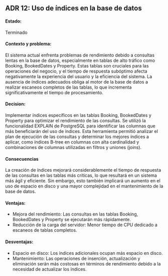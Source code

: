 ## ADR 12: Uso de índices en la base de datos

#### Estado: 
Terminado

#### Contexto y problema: 
El sistema actual enfrenta problemas de rendimiento debido a consultas lentas en la base de datos, especialmente en tablas de alto tráfico como Booking, BookedDates y Property. Estas tablas son cruciales para las operaciones del negocio, y el tiempo de respuesta subóptimo afecta negativamente la experiencia del usuario y la eficiencia del sistema. La ausencia de índices adecuados obliga al motor de la base de datos a realizar escaneos completos de las tablas, lo que incrementa significativamente el tiempo de procesamiento.



#### Decision:
Implementar índices específicos en las tablas Booking, BookedDates y Property para optimizar el rendimiento de las consultas. Se utilizó la funcionalidad EXPLAIN de PostgreSQL para identificar las columnas que más beneficiarán del uso de índices. Esta herramienta permitió analizar el plan de ejecución de las consultas y determinar los mejores índices a aplicar, como índices B-tree en columnas con alta cardinalidad y combinaciones de columnas utilizadas en filtros y uniones (joins).

#### Consecuencias
La creación de índices mejorará considerablemente el tiempo de respuesta de las consultas en las tablas más críticas, lo que resultará en un sistema más ágil y eficiente. Sin embargo, esto también implicará un aumento en el uso de espacio en disco y una mayor complejidad en el mantenimiento de la base de datos.


#### Ventajas:
* Mejora del rendimiento: Las consultas en las tablas Booking, BookedDates y Property se ejecutarán más rápidamente.
* Reducción de la carga del servidor: Menor tiempo de CPU dedicado a escaneos de tablas completos.

#### Desventajas:
* Espacio en disco: Los índices adicionales ocupan más espacio en disco.
* Mantenimiento: Las operaciones de inserción, actualización y eliminación serán más costosas en términos de rendimiento debido a la necesidad de actualizar los índices.




